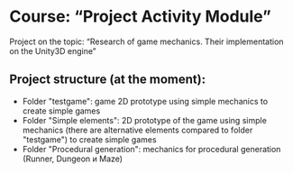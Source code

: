 # Course: “Project Activity Module”
Project on the topic: “Research of game mechanics. Their implementation on the Unity3D engine”

## Project structure (at the moment):
* Folder "testgame": game 2D prototype using simple mechanics to create simple games
* Folder "Simple elements": 2D prototype of the game using simple mechanics (there are alternative elements compared to folder "testgame") to create simple games
* Folder "Procedural generation": mechanics for procedural generation (Runner, Dungeon и Maze)